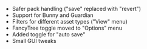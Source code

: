 - Safer pack handling ("save" replaced with "revert")
- Support for Bunny and Guardian
- Filters for different asset types ("View" menu)
- FancyTree toggle moved to "Options" menu
- Added toggle for "auto save"
- Small GUI tweaks

